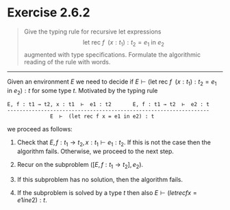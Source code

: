# Exercise 2.6.2

> Give the typing rule for recursive let expressions
> $$
>   \text{let rec } f \enspace (x : t_1) : t_2 = e_1 \text{ in } e_2
> $$
> augmented with type specifications.
> Formulate the algorithmic reading of the rule with words.

---

Given an environment $E$ we need to decide if $E ⊢ (\text{let rec } f \enspace (x : t_1) : t_2 = e_1 \text{ in } e_2) : t$ for some type $t$.
Motivated by the typing rule
```text
E, f : t1 → t2, x : t1  ⊢  e1 : t2       E, f : t1 → t2  ⊢  e2 : t
------------------------------------------------------------------
              E  ⊢  (let rec f x = e1 in e2) : t
```
we proceed as follows:

1. Check that $E, f : t_1 \to t_2, x : t_1  ⊢  e_1 : t_2$.
   If this is not the case then the algorithm fails.
   Otherwise, we proceed to the next step.

2. Recur on the subproblem $([E, f : t_1 \to t_2], e_2)$.

3. If this subproblem has no solution, then the algorithm fails.

4. If the subproblem is solved by a type $t$ then also $E \vdash (let rec f x = e1 in e2) : t$.
